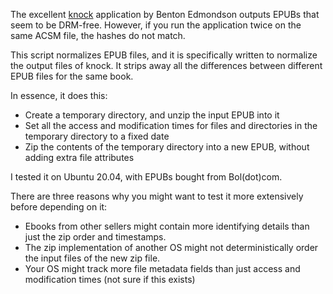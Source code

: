 The excellent [knock](https://github.com/BentonEdmondson/knock) application by Benton Edmondson outputs EPUBs that seem to be DRM-free. However, if you run the application twice on the same ACSM file, the hashes do not match.

This script normalizes EPUB files, and it is specifically written to normalize the output files of knock. It strips away all the differences between different EPUB files for the same book.

In essence, it does this:
- Create a temporary directory, and unzip the input EPUB into it
- Set all the access and modification times for files and directories in the temporary directory to a fixed date
- Zip the contents of the temporary directory into a new EPUB, without adding extra file attributes

I tested it on Ubuntu 20.04, with EPUBs bought from Bol(dot)com.

There are three reasons why you might want to test it more extensively before depending on it:
- Ebooks from other sellers might contain more identifying details than just the zip order and timestamps.
- The zip implementation of another OS might not deterministically order the input files of the new zip file.
- Your OS might track more file metadata fields than just access and modification times (not sure if this exists)
